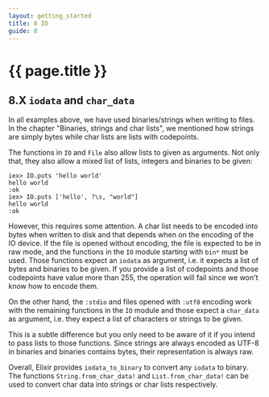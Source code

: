 ```yaml
---
layout: getting_started
title: 8 IO
guide: 8
---
```


# {{ page.title }}


## 8.X `iodata` and `char_data`

In all examples above, we have used binaries/strings when writing to files. In the chapter "Binaries, strings and char lists", we mentioned how strings are simply bytes while char lists are lists with codepoints.

The functions in `IO` and `File` also allow lists to given as arguments. Not only that, they also allow a mixed list of lists, integers and binaries to be given:

```iex
iex> IO.puts 'hello world'
hello world
:ok
iex> IO.puts ['hello', ?\s, "world"]
hello world
:ok
```

However, this requires some attention. A char list needs to be encoded into bytes when written to disk and that depends when on the encoding of the IO device. If the file is opened without encoding, the file is expected to be in raw mode, and the functions in the `IO` module starting with `bin*` must be used. Those functions expect an `iodata` as argument, i.e. it expects a list of bytes and binaries to be given. If you provide a list of codepoints and those codepoints have value more than 255, the operation will fail since we won't know how to encode them.

On the other hand, the `:stdio` and files opened with `:utf8` encoding work with the remaining functions in the `IO` module and those expect a `char_data` as argument, i.e. they expect a list of characters or strings to be given.

This is a subtle difference but you only need to be aware of it if you intend to pass lists to those functions. Since strings are always encoded as UTF-8 in binaries and binaries contains bytes, their representation is always raw.

Overall, Elixir provides `iodata_to_binary` to convert any `iodata` to binary. The functions `String.from_char_data!` and `List.from_char_data!` can be used to convert char data into strings or char lists respectively.
